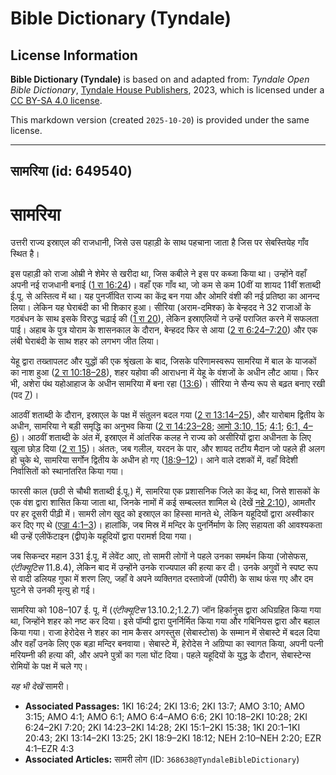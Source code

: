 # Bible Dictionary (Tyndale)

## License Information

**Bible Dictionary (Tyndale)** is based on and adapted from: _Tyndale Open Bible Dictionary_, [Tyndale House Publishers](https://tyndaleopenresources.com/), 2023, which is licensed under a [CC BY-SA 4.0 license](https://creativecommons.org/licenses/by-sa/4.0/legalcode.en).

This markdown version (created `2025-10-20`) is provided under the same license.



--------------------------------

## सामरिया (id: 649540)

सामरिया
=======

उत्तरी राज्य इस्राएल की राजधानी, जिसे उस पहाड़ी के साथ पहचाना जाता है जिस पर सेबस्तियेह गाँव स्थित है।

इस पहाड़ी को राजा ओम्री ने शेमेर से खरीदा था, जिस कबीले ने इस पर कब्जा किया था। उन्होंने वहाँ अपनी नई राजधानी बनाई ([1 रा 16:24](https://ref.ly/1Kgs16:24))। वहाँ एक गाँव था, जो कम से कम 10वीं या शायद 11वीं शताब्दी ई.पू. से अस्तित्व में था। यह पुनर्जीवित राज्य का केंद्र बन गया और ओमरि वंशी की नई प्रतिष्ठा का आनन्द लिया। लेकिन यह घेराबंदी का भी शिकार हुआ। सीरिया (अराम\-दमिश्क) के बेन्हदद ने 32 राजाओं के गठबंधन के साथ इसके विरुद्ध चढ़ाई की ([1 रा 20](https://ref.ly/1Kgs20:1-1Kgs20:43)), लेकिन इस्राएलियों ने उन्हें पराजित करने में सफलता पाई। अहाब के पुत्र योराम के शासनकाल के दौरान, बेन्हदद फिर से आया ([2 रा 6:24–7:20](https://ref.ly/2Kgs6:24-2Kgs7:20)) और एक लंबी घेराबंदी के साथ शहर को लगभग जीत लिया।

येहू द्वारा तख्तापलट और युद्धों की एक श्रृंखला के बाद, जिसके परिणामस्वरूप सामरिया में बाल के याजकों का नाश हुआ ([2 रा 10:18–28](https://ref.ly/2Kgs10:18-2Kgs10:28)), शहर यहोवा की आराधना में येहू के वंशजों के अधीन लौट आया। फिर भी, अशेरा पंथ यहोआहाज के अधीन सामरिया में बना रहा ([13:6](https://ref.ly/2Kgs13:6))। सीरिया ने सैन्य रूप से बढ़त बनाए रखी (पद [7](https://ref.ly/2Kgs13:7))।

आठवीं शताब्दी के दौरान, इस्राएल के पक्ष में संतुलन बदल गया ([2 रा 13:14–25](https://ref.ly/2Kgs13:14-2Kgs13:25)), और यारोबाम द्वितीय के अधीन, सामरिया ने बड़ी समृद्धि का अनुभव किया ([2 रा 14:23–28](https://ref.ly/2Kgs14:23-2Kgs14:28); [आमो 3:10, 15](https://ref.ly/Amos3:10,Amos3:15); [4:1](https://ref.ly/Amos4:1); [6:1, 4–6](https://ref.ly/Amos6:1,Amos6:4-Amos6:6))। आठवीं शताब्दी के अंत में, इस्राएल में आंतरिक कलह ने राज्य को असीरियों द्वारा अधीनता के लिए खुला छोड़ दिया ([2 रा 15](https://ref.ly/2Kgs15:1-2Kgs15:38))। अंततः, जब गलील, यरदन के पार, और शायद तटीय मैदान जो पहले ही अलग हो चुके थे, सामरिया सर्गोन द्वितीय के अधीन हो गए ([18:9–12](https://ref.ly/2Kgs18:9-2Kgs18:12))। आने वाले दशकों में, वहाँ विदेशी निर्वासितों को स्थानांतरित किया गया।

फारसी काल (छठी से चौथी शताब्दी ई.पू.) में, सामरिया एक प्रशासनिक जिले का केंद्र था, जिसे शासकों के एक वंश द्वारा शासित किया जाता था, जिनके नामों में कई सम्बल्लत शामिल थे (देखें [नहे 2:10](https://ref.ly/Neh2:10-Neh2:20)), आमतौर पर हर दूसरी पीढ़ी में। सामरी लोग खुद को इस्राएल का हिस्सा मानते थे, लेकिन यहूदियों द्वारा अस्वीकार कर दिए गए थे ([एज्रा 4:1–3](https://ref.ly/Ezra4:1-Ezra4:3))। हालांकि, जब मिस्र में मन्दिर के पुनर्निर्माण के लिए सहायता की आवश्यकता थी उन्हें एलीफेंटाइन (द्वीप)के यहूदियों द्वारा परामर्श दिया गया।

जब सिकन्दर महान 331 ई.पू. में लेवेंट आए, तो सामरी लोगों ने पहले उनका समर्थन किया (जोसेफस, *एंटीक्यूटिस* 11\.8\.4\), लेकिन बाद में उन्होंने उनके राज्यपाल की हत्या कर दी। उनके अगुवों ने स्पष्ट रूप से वादी डलियह गुफा में शरण लिए, जहाँ वे अपने व्यक्तिगत दस्तावेजों (पपीरी) के साथ फंस गए और दम घुटने से उनकी मृत्यु हो गई।

सामरिया को 108–107 ई. पू. में (*एंटीक्यूटिस* 13\.10\.2;1\.2\.7\) जॉन हिर्कानुस द्वारा अधिग्रहित किया गया था, जिन्होंने शहर को नष्ट कर दिया। इसे पॉम्पी द्वारा पुनर्निर्मित किया गया और गबिनियस द्वारा और बहाल किया गया। राजा हेरोदेस ने शहर का नाम कैसर अगस्तुस (सेबास्टोस) के सम्मान में सेबास्टे में बदल दिया और वहाँ उनके लिए एक बड़ा मन्दिर बनवाया। सेबास्टे में, हेरोदेस ने अग्रिप्पा का स्वागत किया, अपनी पत्नी मरियम्नी की हत्या की, और अपने पुत्रों का गला घोंट दिया। पहले यहूदियों के युद्ध के दौरान, सेबास्टेन्स रोमियों के पक्ष में चले गए।

*यह भी देखें* सामरी।

* **Associated Passages:** 1KI 16:24; 2KI 13:6; 2KI 13:7; AMO 3:10; AMO 3:15; AMO 4:1; AMO 6:1; AMO 6:4–AMO 6:6; 2KI 10:18–2KI 10:28; 2KI 6:24–2KI 7:20; 2KI 14:23–2KI 14:28; 2KI 15:1–2KI 15:38; 1KI 20:1–1KI 20:43; 2KI 13:14–2KI 13:25; 2KI 18:9–2KI 18:12; NEH 2:10–NEH 2:20; EZR 4:1–EZR 4:3
* **Associated Articles:** सामरी लोग (ID: `368638@TyndaleBibleDictionary`)

